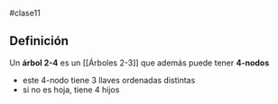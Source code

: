 #clase11

## Definición

Un **árbol 2-4** es un [[Árboles 2-3]] que además puede tener **4-nodos**
- este 4-nodo tiene 3 llaves ordenadas distintas
- si no es hoja, tiene 4 hijos
